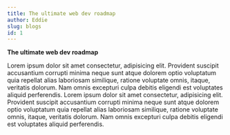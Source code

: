 ```yaml
---
title: The ultimate web dev roadmap
author: Eddie
slug: blogs
id: 1
---
```


**The ultimate web dev roadmap**

Lorem ipsum dolor sit amet consectetur, adipisicing elit. Provident suscipit accusantium corrupti minima neque sunt atque dolorem optio voluptatum quia repellat alias laboriosam similique, ratione voluptate omnis, itaque, veritatis dolorum. Nam omnis excepturi culpa debitis eligendi est voluptates aliquid perferendis.
Lorem ipsum dolor sit amet consectetur, adipisicing elit. Provident suscipit accusantium corrupti minima neque sunt atque dolorem optio voluptatum quia repellat alias laboriosam similique, ratione voluptate omnis, itaque, veritatis dolorum. Nam omnis excepturi culpa debitis eligendi est voluptates aliquid perferendis.
